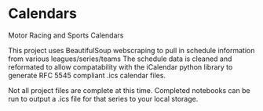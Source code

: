 # Calendars
 Motor Racing and Sports Calendars

This project uses BeautifulSoup webscraping to pull in schedule information from various leagues/series/teams 
The schedule data is cleaned and reformated to allow compatability with the iCalendar python library to generate RFC 5545 compliant .ics calendar files.

Not all project files are complete at this time. Completed notebooks can be run to output a .ics file for that series to your local storage.
